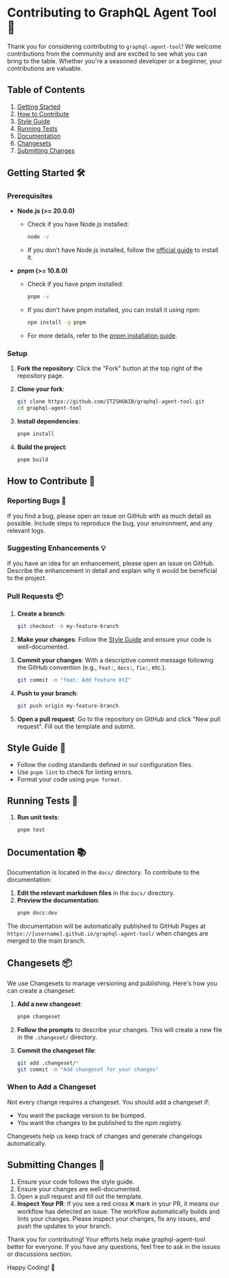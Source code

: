 # Contributing to GraphQL Agent Tool 🚀

Thank you for considering contributing to `graphql-agent-tool`! We welcome contributions from the community and are excited to see what you can bring to the table. Whether you're a seasoned developer or a beginner, your contributions are valuable.

## Table of Contents

1. [Getting Started](#getting-started)
2. [How to Contribute](#how-to-contribute)
3. [Style Guide](#style-guide)
4. [Running Tests](#running-tests)
5. [Documentation](#documentation)
6. [Changesets](#changesets)
7. [Submitting Changes](#submitting-changes)

## Getting Started 🛠️

### Prerequisites

- **Node.js (>= 20.0.0)**
  - Check if you have Node.js installed:
    ```sh
    node -v
    ```
  - If you don't have Node.js installed, follow the [official guide](https://nodejs.org/en/download/) to install it.

- **pnpm (>= 10.8.0)**
  - Check if you have pnpm installed:
    ```sh
    pnpm -v
    ```
  - If you don't have pnpm installed, you can install it using npm:
    ```sh
    npm install -g pnpm
    ```
  - For more details, refer to the [pnpm installation guide](https://pnpm.io/installation).

### Setup

1. **Fork the repository**: Click the "Fork" button at the top right of the repository page.

2. **Clone your fork**:
    ```sh
    git clone https://github.com/ITZSHOAIB/graphql-agent-tool.git
    cd graphql-agent-tool
    ```

3. **Install dependencies**:
    ```sh
    pnpm install
    ```

4. **Build the project**:
    ```sh
    pnpm build
    ```

## How to Contribute 🤝

### Reporting Bugs 🐛

If you find a bug, please open an issue on GitHub with as much detail as possible. Include steps to reproduce the bug, your environment, and any relevant logs.

### Suggesting Enhancements 💡

If you have an idea for an enhancement, please open an issue on GitHub. Describe the enhancement in detail and explain why it would be beneficial to the project.

### Pull Requests 📦

1. **Create a branch**: 
    ```sh
    git checkout -b my-feature-branch
    ```

2. **Make your changes**: Follow the [Style Guide](#style-guide) and ensure your code is well-documented.

3. **Commit your changes**: With a descriptive commit message following the GitHub convention (e.g., `feat:`, `docs:`, `fix:`, etc.).
    ```bash
    git commit -m "feat: Add feature XYZ"
    ```

4. **Push to your branch**:
    ```sh
    git push origin my-feature-branch
    ```

5. **Open a pull request**: Go to the repository on GitHub and click "New pull request". Fill out the template and submit.

## Style Guide 🎨

- Follow the coding standards defined in our configuration files.
- Use `pnpm lint` to check for linting errors.
- Format your code using `pnpm format`.

## Running Tests 🧪

1. **Run unit tests**:
    ```sh
    pnpm test
    ```

## Documentation 📚

Documentation is located in the `docs/` directory. To contribute to the documentation:

1. **Edit the relevant markdown files** in the `docs/` directory.
2. **Preview the documentation**:
    ```sh
    pnpm docs:dev
    ```

The documentation will be automatically published to GitHub Pages at `https://[username].github.io/graphql-agent-tool/` when changes are merged to the main branch.

## Changesets 📦

We use Changesets to manage versioning and publishing. Here's how you can create a changeset:

1. **Add a new changeset**:
    ```sh
    pnpm changeset
    ```

2. **Follow the prompts** to describe your changes. This will create a new file in the `.changeset/` directory.

3. **Commit the changeset file**:
    ```sh
    git add .changeset/*
    git commit -m "Add changeset for your changes"
    ```

### When to Add a Changeset

Not every change requires a changeset. You should add a changeset if:

- You want the package version to be bumped.
- You want the changes to be published to the npm registry.

Changesets help us keep track of changes and generate changelogs automatically.

## Submitting Changes 🚀

1. Ensure your code follows the style guide.
2. Ensure your changes are well-documented.
3. Open a pull request and fill out the template.
4. **Inspect Your PR**: If you see a red cross ❌ mark in your PR, it means our workflow has detected an issue. The workflow automatically builds and lints your changes. Please inspect your changes, fix any issues, and push the updates to your branch.

Thank you for contributing! Your efforts help make graphql-agent-tool better for everyone. If you have any questions, feel free to ask in the issues or discussions section.

Happy Coding! 🎉